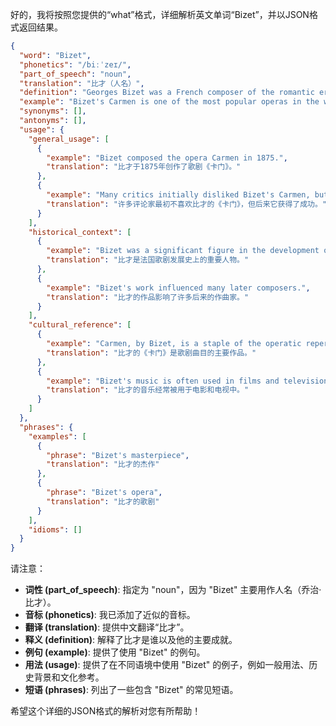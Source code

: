 好的，我将按照您提供的“what”格式，详细解析英文单词“Bizet”，并以JSON格式返回结果。

```json
{
  "word": "Bizet",
  "phonetics": "/biːˈzeɪ/",
  "part_of_speech": "noun",
  "translation": "比才（人名）",
  "definition": "Georges Bizet was a French composer of the romantic era. He is best known for his opera Carmen.",
  "example": "Bizet's Carmen is one of the most popular operas in the world.",
  "synonyms": [],
  "antonyms": [],
  "usage": {
    "general_usage": [
      {
        "example": "Bizet composed the opera Carmen in 1875.",
        "translation": "比才于1875年创作了歌剧《卡门》。"
      },
      {
        "example": "Many critics initially disliked Bizet's Carmen, but it later became a success.",
        "translation": "许多评论家最初不喜欢比才的《卡门》，但后来它获得了成功。"
      }
    ],
    "historical_context": [
      {
        "example": "Bizet was a significant figure in the development of French opera.",
        "translation": "比才是法国歌剧发展史上的重要人物。"
      },
      {
        "example": "Bizet's work influenced many later composers.",
        "translation": "比才的作品影响了许多后来的作曲家。"
      }
    ],
    "cultural_reference": [
      {
        "example": "Carmen, by Bizet, is a staple of the operatic repertoire.",
        "translation": "比才的《卡门》是歌剧曲目的主要作品。"
      },
      {
        "example": "Bizet's music is often used in films and television.",
        "translation": "比才的音乐经常被用于电影和电视中。"
      }
    ]
  },
  "phrases": {
    "examples": [
      {
        "phrase": "Bizet's masterpiece",
        "translation": "比才的杰作"
      },
      {
        "phrase": "Bizet's opera",
        "translation": "比才的歌剧"
      }
    ],
    "idioms": []
  }
}
```

请注意：

*   **词性 (part\_of\_speech)**:  指定为 "noun"，因为 "Bizet" 主要用作人名（乔治·比才）。
*   **音标 (phonetics)**: 我已添加了近似的音标。
*   **翻译 (translation)**:  提供中文翻译“比才”。
*   **释义 (definition)**: 解释了比才是谁以及他的主要成就。
*   **例句 (example)**:  提供了使用 "Bizet" 的例句。
*   **用法 (usage)**: 提供了在不同语境中使用 "Bizet" 的例子，例如一般用法、历史背景和文化参考。
*   **短语 (phrases)**:  列出了一些包含 "Bizet" 的常见短语。

希望这个详细的JSON格式的解析对您有所帮助！
 